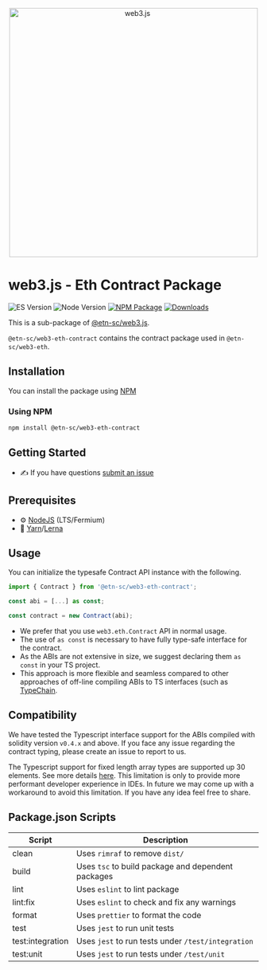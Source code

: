 <p align="center">
  <img src="assets/logo/web3js.jpg" width="500" alt="web3.js" />
</p>

# web3.js - Eth Contract Package

![ES Version](https://img.shields.io/badge/ES-2020-yellow)
![Node Version](https://img.shields.io/badge/node-14.x-green)
[![NPM Package][npm-image]][npm-url]
[![Downloads][downloads-image]][npm-url]

This is a sub-package of [@etn-sc/web3.js][repo].

`@etn-sc/web3-eth-contract` contains the contract package used in `@etn-sc/web3-eth`.

## Installation

You can install the package using [NPM](https://www.npmjs.com/package/@etn-sc/web3-eth-contract)

### Using NPM

```bash
npm install @etn-sc/web3-eth-contract
```

## Getting Started

-   :writing_hand: If you have questions [submit an issue](https://github.com/electroneum/electroneum-web3.js/issues/new)

## Prerequisites

-   :gear: [NodeJS](https://nodejs.org/) (LTS/Fermium)
-   :toolbox: [Yarn](https://yarnpkg.com/)/[Lerna](https://lerna.js.org/)

## Usage

You can initialize the typesafe Contract API instance with the following.

```ts
import { Contract } from '@etn-sc/web3-eth-contract';

const abi = [...] as const;

const contract = new Contract(abi);
```

-   We prefer that you use `web3.eth.Contract` API in normal usage.
-   The use of `as const` is necessary to have fully type-safe interface for the contract.
-   As the ABIs are not extensive in size, we suggest declaring them `as const` in your TS project.
-   This approach is more flexible and seamless compared to other approaches of off-line compiling ABIs to TS interfaces (such as [TypeChain](https://github.com/dethcrypto/TypeChain).

## Compatibility

We have tested the Typescript interface support for the ABIs compiled with solidity version `v0.4.x` and above. If you face any issue regarding the contract typing, please create an issue to report to us.

The Typescript support for fixed length array types are supported up 30 elements. See more details [here](https://github.com/electroneum/electroneum-web3.js/blob/nh%2F4562-contract-typing/packages/web3-eth-abi/src/number_map_type.ts#L1). This limitation is only to provide more performant developer experience in IDEs. In future we may come up with a workaround to avoid this limitation. If you have any idea feel free to share.

## Package.json Scripts

| Script           | Description                                        |
| ---------------- | -------------------------------------------------- |
| clean            | Uses `rimraf` to remove `dist/`                    |
| build            | Uses `tsc` to build package and dependent packages |
| lint             | Uses `eslint` to lint package                      |
| lint:fix         | Uses `eslint` to check and fix any warnings        |
| format           | Uses `prettier` to format the code                 |
| test             | Uses `jest` to run unit tests                      |
| test:integration | Uses `jest` to run tests under `/test/integration` |
| test:unit        | Uses `jest` to run tests under `/test/unit`        |

[docs]: https://docs.web3js.org/
[repo]: https://github.com/electroneum/electroneum-web3.js/tree/4.x/packages/web3-eth-contract
[npm-image]: https://img.shields.io/github/package-json/v/web3/web3.js/4.x?filename=packages%2Fweb3-eth-contract%2Fpackage.json
[npm-url]: https://npmjs.org/package/@etn-sc/web3-eth-contract
[downloads-image]: https://img.shields.io/npm/dm/web3-eth-contract?label=npm%20downloads
